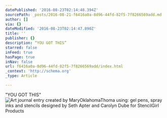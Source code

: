 ```yaml
---
datePublished: '2016-08-23T02:14:48.394Z'
sourcePath: _posts/2016-08-21-f6416a0a-8d96-44fd-82f5-7f8266569add.md
author: []
via: {}
dateModified: '2016-08-23T02:14:47.890Z'
title: ''
publisher: {}
description: “YOU GOT THIS”
starred: false
inFeed: true
hasPage: true
inNav: false
url: f6416a0a-8d96-44fd-82f5-7f8266569add/index.html
_context: 'http://schema.org'
_type: Article

---
```

"YOU GOT THIS"
![Art journal entry created by MaryOklahomaThoma using: gel pens, spray inks and stencils designed by Seth Apter and Carolyn Dube for StencilGirl Products](https://s3-us-west-2.amazonaws.com/the-grid-img/p/ea27fcf901dbec8cb3301073687782aae3ec0762.jpg)